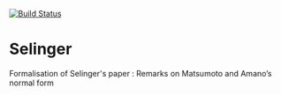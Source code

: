 [![Build Status](https://travis-ci.org/thery/Selinger.svg?branch=master)](https://travis-ci.org/thery/Selinger)

# Selinger
Formalisation of Selinger's paper :
  Remarks on Matsumoto and Amano’s normal form
 

